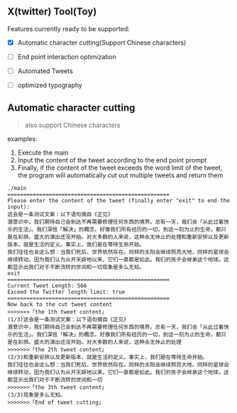 ## X(twitter) Tool(Toy)

Features currently ready to be supported:

- [x] Automatic character cutting(Support Chinese characters)
- [ ] End point interaction optimization
- [ ] Automated Tweets
- [ ] optimized typography


## Automatic character cutting

> also support Chinese characters

examples:

1. Execute the main
2. Input the content of the tweet according to the end point prompt
3. Finally, if the content of the tweet exceeds the word limit of the tweet, the program will automatically cut out multiple tweets and return them



```shell
./main
===================================================
Please enter the content of the tweet (finally enter "exit" to end the input):
这会是一条测试文案：以下语句摘自《正见》
潜意识中，我们期待自己会到达不再需要修理任何东西的境界。总有一天，我们会「从此过着快乐的生活」。我们深信「解决」的概念。好像我们所有经历的一切，到这一刻为止的生命，都只是在彩排。盛大的演出还没开始。对大多数的人来说，这种永无休止的处理和重新安排以及更新版本，就是生活的定义。事实上，我们是在等待生命开始。
我们往往也会这么想：当我们死后，世界依然存在。同样的太阳会继续照亮大地，同样的星球会继续转动，因为我们认为从开天辟地以来，它们一直都是如此。我们的孩子会继承这个地球。这都显示出我们对于不断流转的世间和一切现象是多么无知。
exit
===================================================
Current Tweet Length: 566
Exceed the Twitter length limit: true
===================================================
Now back to the cut tweet content
>>>>>>>「the 1th tweet content」
(1/3)这会是一条测试文案：以下语句摘自《正见》
潜意识中，我们期待自己会到达不再需要修理任何东西的境界。总有一天，我们会「从此过着快乐的生活」。我们深信「解决」的概念。好像我们所有经历的一切，到这一刻为止的生命，都只是在彩排。盛大的演出还没开始。对大多数的人来说，这种永无休止的处理
>>>>>>>「the 2th tweet content」
(2/3)和重新安排以及更新版本，就是生活的定义。事实上，我们是在等待生命开始。
我们往往也会这么想：当我们死后，世界依然存在。同样的太阳会继续照亮大地，同样的星球会继续转动，因为我们认为从开天辟地以来，它们一直都是如此。我们的孩子会继承这个地球。这都显示出我们对于不断流转的世间和一切
>>>>>>>「the 3th tweet content」
(3/3)现象是多么无知。
>>>>>>>「End of tweet cutting」
```
